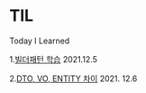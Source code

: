 # TIL
Today I Learned 

1.<a href ="https://lemontia.tistory.com/483">빌더패턴 학습</a> 2021.12.5

2.<a href ="https://youngjinmo.github.io/2021/04/dto-vo-entity/">DTO, VO, ENTITY 차이</a> 2021. 12.6
